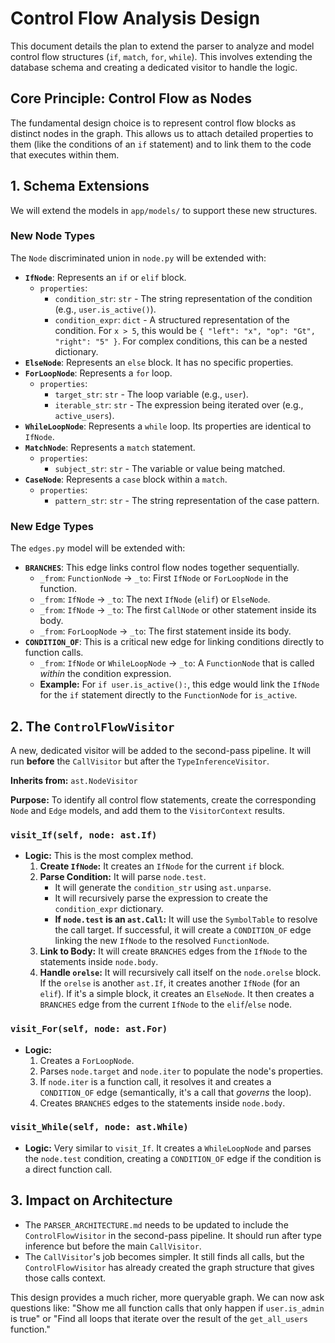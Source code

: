 # Control Flow Analysis Design

This document details the plan to extend the parser to analyze and model control flow structures (`if`, `match`, `for`, `while`). This involves extending the database schema and creating a dedicated visitor to handle the logic.

## Core Principle: Control Flow as Nodes

The fundamental design choice is to represent control flow blocks as distinct nodes in the graph. This allows us to attach detailed properties to them (like the conditions of an `if` statement) and to link them to the code that executes within them.

## 1. Schema Extensions

We will extend the models in `app/models/` to support these new structures.

### New Node Types

The `Node` discriminated union in `node.py` will be extended with:

-   **`IfNode`**: Represents an `if` or `elif` block.
    -   `properties`:
        -   `condition_str`: `str` - The string representation of the condition (e.g., `user.is_active()`).
        -   `condition_expr`: `dict` - A structured representation of the condition. For `x > 5`, this would be `{ "left": "x", "op": "Gt", "right": "5" }`. For complex conditions, this can be a nested dictionary.
-   **`ElseNode`**: Represents an `else` block. It has no specific properties.
-   **`ForLoopNode`**: Represents a `for` loop.
    -   `properties`:
        -   `target_str`: `str` - The loop variable (e.g., `user`).
        -   `iterable_str`: `str` - The expression being iterated over (e.g., `active_users`).
-   **`WhileLoopNode`**: Represents a `while` loop. Its properties are identical to `IfNode`.
-   **`MatchNode`**: Represents a `match` statement.
    -   `properties`:
        -   `subject_str`: `str` - The variable or value being matched.
-   **`CaseNode`**: Represents a `case` block within a `match`.
    -   `properties`:
        -   `pattern_str`: `str` - The string representation of the case pattern.

### New Edge Types

The `edges.py` model will be extended with:

-   **`BRANCHES`**: This edge links control flow nodes together sequentially.
    -   `_from`: `FunctionNode` -> `_to`: First `IfNode` or `ForLoopNode` in the function.
    -   `_from`: `IfNode` -> `_to`: The next `IfNode` (`elif`) or `ElseNode`.
    -   `_from`: `IfNode` -> `_to`: The first `CallNode` or other statement inside its body.
    -   `_from`: `ForLoopNode` -> `_to`: The first statement inside its body.
-   **`CONDITION_OF`**: This is a critical new edge for linking conditions directly to function calls.
    -   `_from`: `IfNode` or `WhileLoopNode` -> `_to`: A `FunctionNode` that is called *within* the condition expression.
    -   **Example:** For `if user.is_active():`, this edge would link the `IfNode` for the `if` statement directly to the `FunctionNode` for `is_active`.

## 2. The `ControlFlowVisitor`

A new, dedicated visitor will be added to the second-pass pipeline. It will run **before** the `CallVisitor` but after the `TypeInferenceVisitor`.

**Inherits from:** `ast.NodeVisitor`

**Purpose:** To identify all control flow statements, create the corresponding `Node` and `Edge` models, and add them to the `VisitorContext` results.

### `visit_If(self, node: ast.If)`
-   **Logic:** This is the most complex method.
    1.  **Create `IfNode`:** It creates an `IfNode` for the current `if` block.
    2.  **Parse Condition:** It will parse `node.test`.
        -   It will generate the `condition_str` using `ast.unparse`.
        -   It will recursively parse the expression to create the `condition_expr` dictionary.
        -   **If `node.test` is an `ast.Call`:** It will use the `SymbolTable` to resolve the call target. If successful, it will create a `CONDITION_OF` edge linking the new `IfNode` to the resolved `FunctionNode`.
    3.  **Link to Body:** It will create `BRANCHES` edges from the `IfNode` to the statements inside `node.body`.
    4.  **Handle `orelse`:** It will recursively call itself on the `node.orelse` block. If the `orelse` is another `ast.If`, it creates another `IfNode` (for an `elif`). If it's a simple block, it creates an `ElseNode`. It then creates a `BRANCHES` edge from the current `IfNode` to the `elif`/`else` node.

### `visit_For(self, node: ast.For)`
-   **Logic:**
    1.  Creates a `ForLoopNode`.
    2.  Parses `node.target` and `node.iter` to populate the node's properties.
    3.  If `node.iter` is a function call, it resolves it and creates a `CONDITION_OF` edge (semantically, it's a call that *governs* the loop).
    4.  Creates `BRANCHES` edges to the statements inside `node.body`.

### `visit_While(self, node: ast.While)`
-   **Logic:** Very similar to `visit_If`. It creates a `WhileLoopNode` and parses the `node.test` condition, creating a `CONDITION_OF` edge if the condition is a direct function call.

## 3. Impact on Architecture

-   The `PARSER_ARCHITECTURE.md` needs to be updated to include the `ControlFlowVisitor` in the second-pass pipeline. It should run after type inference but before the main `CallVisitor`.
-   The `CallVisitor`'s job becomes simpler. It still finds all calls, but the `ControlFlowVisitor` has already created the graph structure that gives those calls context.

This design provides a much richer, more queryable graph. We can now ask questions like: "Show me all function calls that only happen if `user.is_admin` is true" or "Find all loops that iterate over the result of the `get_all_users` function."

